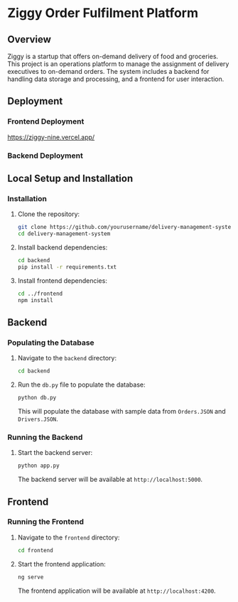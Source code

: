 # Ziggy Order Fulfilment Platform

## Overview

Ziggy is a startup that offers on-demand delivery of food and groceries. This project is an operations platform to manage the assignment of delivery executives to on-demand orders. The system includes a backend for handling data storage and processing, and a frontend for user interaction.

## Deployment

### Frontend Deployment

<https://ziggy-nine.vercel.app/>

### Backend Deployment

## Local Setup and Installation

### Installation

1. Clone the repository:

    ```bash
    git clone https://github.com/yourusername/delivery-management-system.git
    cd delivery-management-system
    ```

2. Install backend dependencies:

    ```bash
    cd backend
    pip install -r requirements.txt
    ```

3. Install frontend dependencies:

    ```bash
    cd ../frontend
    npm install
    ```

## Backend

### Populating the Database

1. Navigate to the `backend` directory:

    ```bash
    cd backend
    ```

2. Run the `db.py` file to populate the database:

    ```bash
    python db.py
    ```

    This will populate the database with sample data from `Orders.JSON` and `Drivers.JSON`.

### Running the Backend

1. Start the backend server:

    ```bash
    python app.py
    ```

    The backend server will be available at `http://localhost:5000`.

## Frontend

### Running the Frontend

1. Navigate to the `frontend` directory:

    ```bash
    cd frontend
    ```

2. Start the frontend application:

    ```bash
    ng serve
    ```

    The frontend application will be available at `http://localhost:4200`.
